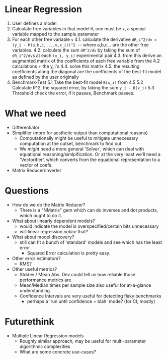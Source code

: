 # Linear Regression

1. User defines a model
2. Calculate free variables in that model `M`, one must be `x`, a special variable
   mapped to the sample parameter
4. For each other free variable `v`
  4.1. calculate the derivative `dR_i^2/dv = (y_i - M(a,b,c,...,v,x_i))^2`. -- where
       a,b,c... are the other free variables.
  4.2. calculate the sum `dR^2/dv` by taking the sum of `dR_i^2/dv`s at each
       `(x_i, y_i)` experimental pair
  4.3. from this derive an augmented matrix of the coefficients of each free
       variable from the 4.2 calculations + the y_i's
  4.4. solve this matrix
  4.5. the resulting coefficients along the diagonal are the coefficients of the
       best-fit model as defined by the user originally
5. Benchmark-Test
  5.1 Take the best-fit model `B(x_i)` from 4.5
  5.2 Calculate R^2, the squared error, by taking the sum `y_i - B(x_i)`
  5.3 Threshold check the error, if it passes, Benchmark passes.


# What we need

* Differentiator
* Simplifier (more for aesthetic output than computational reasons)
  - Computationally might be useful to mitigate unnecessary computation at the
    outset, benchmark to find out.
  - We *might* need a more general 'Solver', which can deal with equational
    reasoning/simlpification. Or at the very least we'll need a 'Vectorifier',
    which converts from the equational representation to a vector of coefs.
* Matrix Reducer/Inverter

# Questions

* How do we do the Matrix Reducer?
  - There is a "NMatrix" gem which can do inverses and dot products, which ought
    to do it.
* What about linearly dependent models?
  - would indicate the model is overspecified/certain bits unnecessary
  - will linear regression *notice* that?
* What about model discovery?
  - still can fit a bunch of 'standard' models and see which has the least error
    * Squared Error calculation is pretty easy.
* Other error estimators?
  - RMS?
* Other useful metrics?
  - Stddev / Mean Abs. Dev could tell us how reliable those performance metrics
    are
  - Mean/Median times per sample size also useful for at-a-glance understanding
  - Confidence Intervals are very useful for detecting flaky benchmarks
    * perhaps a 'run until confidence = blah' mode? (for CI, mostly)

# Futurethink

* Multiple Linear Regression models
  - Roughly similar approach, may be useful for multi-parameter algorithmic
    complexities
  - What are some concrete use-cases?






